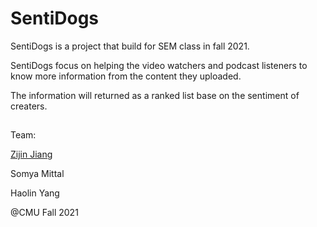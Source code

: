 # SentiDogs
SentiDogs is a project that build for SEM class in fall 2021.

SentiDogs focus on helping the video watchers and podcast listeners to know more information from the content they uploaded.

The information will returned as a ranked list base on the sentiment of creaters.

##
Team:

[Zijin Jiang](linkedin.com/in/zijin-jiang)

Somya Mittal

Haolin Yang 

@CMU Fall 2021
